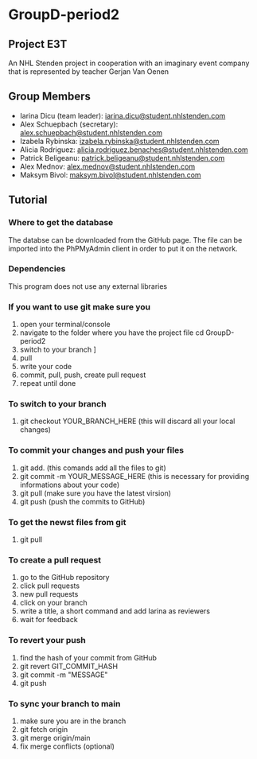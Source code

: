 # GroupD-period2
## Project E3T

An NHL Stenden project in cooperation with an imaginary event company that is represented by teacher Gerjan Van Oenen

## Group Members 
* Iarina Dicu (team leader): iarina.dicu@student.nhlstenden.com
* Alex Schuepbach (secretary): alex.schuepbach@student.nhlstenden.com
* Izabela Rybinska: izabela.rybinska@student.nhlstenden.com
* Alicia Rodriguez: alicia.rodriguez.benaches@student.nhlstenden.com
* Patrick Beligeanu: patrick.beligeanu@student.nhlstenden.com
* Alex Mednov: alex.mednov@student.nhlstenden.com
* Maksym Bivol: maksym.bivol@student.nhlstenden.com

## Tutorial
### Where to get the database
The databse can be downloaded from the GitHub page. The file can be imported into the PhPMyAdmin client in order to put it on the network.

### Dependencies 
This program does not use any external libraries 

### If you want to use git make sure you
1. open your terminal/console
2. navigate to the folder where you have the project file cd GroupD-period2
3. switch to your branch ]
4. pull
5. write your code 
6. commit, pull, push, create pull request
7. repeat until done 

### To switch to your branch 
1. git checkout YOUR_BRANCH_HERE (this will discard all your local changes)

### To commit your changes and push your files 
1. git add. (this comands add all the files to git)
2. git commit -m YOUR_MESSAGE_HERE (this is necessary for providing informations about your code)
3. git pull (make sure you have the latest virsion)
4. git push (push the commits to GitHub)

### To get the newst files from git
1. git pull

### To create a pull request 
1. go to the GitHub repository 
2. click pull requests
3. new pull requests 
4. click on your branch 
5. write a title, a short command and add Iarina as reviewers 
6. wait for feedback

### To revert your push
1. find the hash of your commit from GitHub
2. git revert GIT_COMMIT_HASH
3. git commit -m "MESSAGE"
4. git push

### To sync your branch to main
1. make sure you are in the branch 
2. git fetch origin
3. git merge origin/main
4. fix merge conflicts (optional) 
